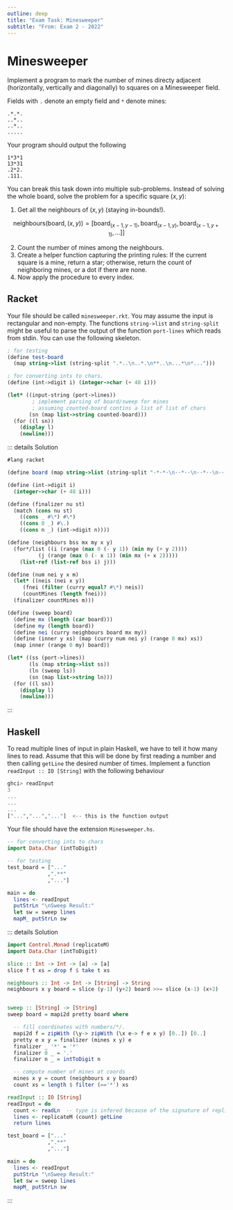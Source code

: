 ```yaml
---
outline: deep
title: "Exam Task: Minesweeper"
subtitle: "From: Exam 2 - 2022"
---
```


# Minesweeper

Implement a program to mark the number of mines directy adjacent (horizontally, vertically and
diagonally) to squares on a Minesweeper field.


Fields with `.` denote an empty field and `*` denote mines:
```
.*.*.
..*..
..*..
.....
```
Your program should output the following
```
1*3*1
13*31
.2*2.
.111.
```

You can break this task down into multiple sub-problems. Instead of solving the whole board, solve
the problem for a specific square $(x,y)$:

1. Get all the neighbours of $(x,y)$ (staying in-bounds!).

$$
\text{neighbours}(\text{board}, (x,y)) = [
    \text{board}_{(x-1,y-1)},
    \text{board}_{(x-1,y)},
    \text{board}_{(x-1,y+1)}, \dots]]
$$

2. Count the number of mines among the neighbours.
3. Create a helper function capturing the printing rules: If the current square is a mine, return a
   star; otherwise, return the count of neighboring mines, or a dot if there are none.
4. Now apply the procedure to every index.

## Racket

Your file should be called `minesweeper.rkt`. You may assume the input is rectangular and non-empty.
The functions `string->list` and `string-split` might be useful to parse the output of the function
`port-lines` which reads from stdin. You can use the following skeleton. 
```scheme
; for testing
(define test-board
  (map string->list (string-split ".*..\n..*.\n**..\n...*\n*...")))

; for converting ints to chars.
(define (int->digit i) (integer->char (+ 48 i)))

(let* ((input-string (port->lines))
        ; implement parsing of board/sweep for mines 
        ; assuming counted-board contins a list of list of chars
       (sn (map list->string counted-board)))
  (for ((l sn))
    (display l)
    (newline)))
```

::: details Solution
```scheme
#lang racket

(define board (map string->list (string-split "·*·*·\n··*··\n··*··\n·····")))

(define (int->digit i)
  (integer->char (+ 48 i)))

(define (finalizer nu st)
  (match (cons nu st)
    ((cons _ #\*) #\*)
    ((cons 0 _) #\.)
    ((cons n _) (int->digit n))))

(define (neighbours bss mx my x y)
  (for*/list ((i (range (max 0 (- y 1)) (min my (+ y 2))))
	      (j (range (max 0 (- x 1)) (min mx (+ x 2)))))
    (list-ref (list-ref bss i) j)))

(define (num nei y x m)
  (let* ((neis (nei x y))
	 (fnei (filter (curry equal? #\*) neis))
	 (countMines (length fnei)))
  (finalizer countMines m)))

(define (sweep board)
  (define mx (length (car board)))
  (define my (length board))
  (define nei (curry neighbours board mx my))
  (define (inner y xs) (map (curry num nei y) (range 0 mx) xs))
  (map inner (range 0 my) board))

(let* ((ss (port->lines))
       (ls (map string->list ss))
       (ln (sweep ls))
       (sn (map list->string ln)))
  (for ((l sn))
    (display l)
    (newline)))
```
:::

## Haskell

To read multiple lines of input in plain Haskell, we have to tell it how many lines to read.
Assume that this will be done by first reading a number and then calling `getLine` the desired
number of times. Implement a function `readInput :: IO [String]` with the following behaviour
```haskell
ghci> readInput
3
...
...
...
["...","...","..."]  <-- this is the function output
```

Your file should have the extension `Minesweeper.hs`.

```haskell
-- for converting ints to chars
import Data.Char (intToDigit)

-- for testing
test_board = ["..."
             ,".**"
             ,"..."]

main = do
  lines <- readInput
  putStrLn "\nSweep Result:"
  let sw = sweep lines
  mapM_ putStrLn sw
```

::: details Solution
```haskell
import Control.Monad (replicateM)
import Data.Char (intToDigit)

slice :: Int -> Int -> [a] -> [a]
slice f t xs = drop f $ take t xs

neighbours :: Int -> Int -> [String] -> String
neighbours x y board = slice (y-1) (y+2) board >>= slice (x-1) (x+2)


sweep :: [String] -> [String]
sweep board = mapi2d pretty board where

  -- fill coordinates with numbers/*/.
  mapi2d f = zipWith (\y-> zipWith (\x e-> f e x y) [0..]) [0..]
  pretty e x y = finalizer (mines x y) e
  finalizer _ '*' = '*'
  finalizer 0 _ = '.'
  finalizer n _ = intToDigit n

  -- compute number of mines at coords
  mines x y = count (neighbours x y board)
  count xs = length $ filter (=='*') xs

readInput :: IO [String]
readInput = do
  count <- readLn  -- type is infered because of the signature of replicateM
  lines <- replicateM (count) getLine
  return lines

test_board = ["..."
             ,".**"
             ,"..."]

main = do
  lines <- readInput
  putStrLn "\nSweep Result:"
  let sw = sweep lines
  mapM_ putStrLn sw
```
:::
